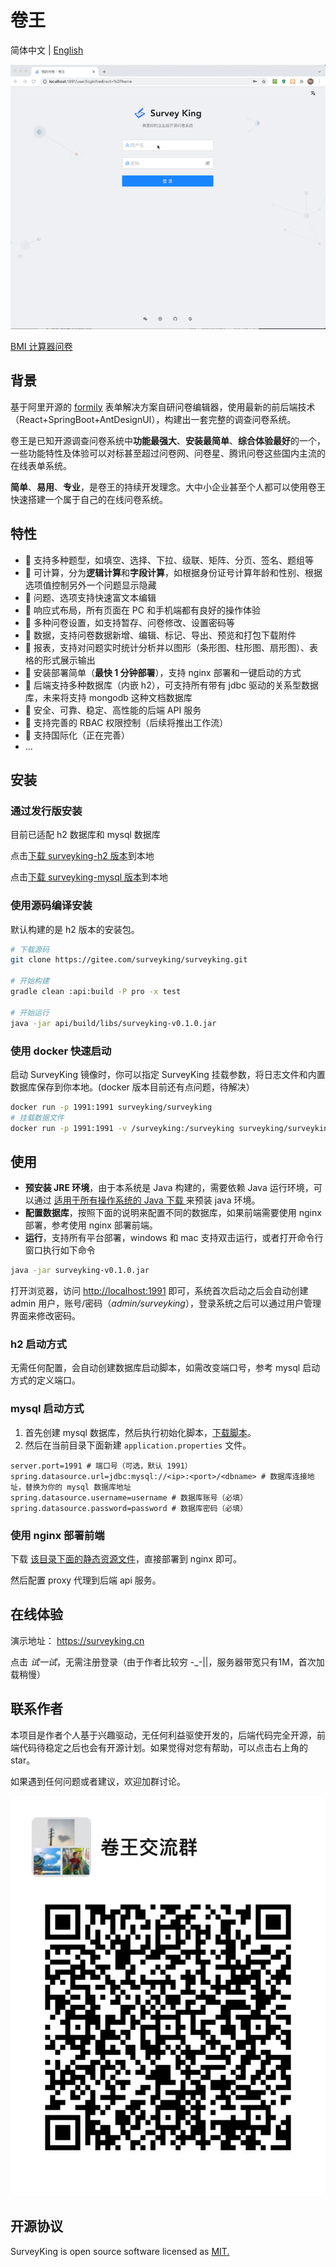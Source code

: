 
# 卷王

简体中文 | [English](./README.en-us.md)

![preview-surveyking](./docs/preview.gif)

[BMI 计算器问卷](https://surveyking.cn/s/q443is)

## 背景

基于阿里开源的 [formily](https://github.com/alibaba/formily) 表单解决方案自研问卷编辑器，使用最新的前后端技术（React+SpringBoot+AntDesignUI），构建出一套完整的调查问卷系统。

卷王是已知开源调查问卷系统中**功能最强大**、**安装最简单**、**综合体验最好**的一个，一些功能特性及体验可以对标甚至超过问卷网、问卷星、腾讯问卷这些国内主流的在线表单系统。

**简单**、**易用**、**专业**，是卷王的持续开发理念。大中小企业甚至个人都可以使用卷王快速搭建一个属于自己的在线问卷系统。

## 特性

- 🥇 支持多种题型，如填空、选择、下拉、级联、矩阵、分页、签名、题组等
- 🚀 可计算，分为**逻辑计算**和**字段计算**，如根据身份证号计算年龄和性别、根据选项值控制另外一个问题显示隐藏
- 🦋 问题、选项支持快速富文本编辑
- 🥊 响应式布局，所有页面在 PC 和手机端都有良好的操作体验
- 🥂 多种问卷设置，如支持暂存、问卷修改、设置密码等
- 🎇 数据，支持问卷数据新增、编辑、标记、导出、预览和打包下载附件
- 🎨 报表，支持对问题实时统计分析并以图形（条形图、柱形图、扇形图）、表格的形式展示输出
- 🎉 安装部署简单（**最快 1 分钟部署**），支持 nginx 部署和一键启动的方式
- 🎁 后端支持多种数据库（内嵌 h2），可支持所有带有 jdbc 驱动的关系型数据库，未来将支持 mongodb 这种文档数据库
- 🐯 安全、可靠、稳定、高性能的后端 API 服务
- 🙆 支持完善的 RBAC 权限控制（后续将推出工作流）
- 🌈 支持国际化（正在完善）
- ...

## 安装

### 通过发行版安装

目前已适配 h2 数据库和 mysql 数据库

点击[下载 surveyking-h2 版本](https://gitee.com/surveyking/surveyking/attach_files/857675/download/surveyking-h2-v0.1.0.jar)到本地

点击[下载 surveyking-mysql 版本](https://gitee.com/surveyking/surveyking/attach_files/857674/download/surveyking-v0.1.0.jar)到本地

### 使用源码编译安装

默认构建的是 h2 版本的安装包。

```bash
# 下载源码
git clone https://gitee.com/surveyking/surveyking.git

# 开始构建
gradle clean :api:build -P pro -x test

# 开始运行
java -jar api/build/libs/surveyking-v0.1.0.jar
```

### 使用 docker 快速启动

启动 SurveyKing 镜像时，你可以指定 SurveyKing 挂载参数，将日志文件和内置数据库保存到你本地。(docker 版本目前还有点问题，待解决）

```bash
docker run -p 1991:1991 surveyking/surveyking
# 挂载数据文件
docker run -p 1991:1991 -v /surveyking:/surveyking surveyking/surveyking
```

## 使用

- **预安装 JRE 环境**，由于本系统是 Java 构建的，需要依赖 Java 运行环境，可以通过 [适用于所有操作系统的 Java 下载
](https://www.java.com/zh-CN/download/manual.jsp) 来预装 java 环境。
- **配置数据库**，按照下面的说明来配置不同的数据库，如果前端需要使用 nginx 部署，参考使用 nginx 部署前端。
- **运行**，支持所有平台部署，windows 和 mac 支持双击运行，或者打开命令行窗口执行如下命令

```bash
java -jar surveyking-v0.1.0.jar
```

打开浏览器，访问 <http://localhost:1991> 即可，系统首次启动之后会自动创建 admin 用户，账号/密码（*admin/surveyking*），登录系统之后可以通过用户管理界面来修改密码。

### h2 启动方式

无需任何配置，会自动创建数据库启动脚本，如需改变端口号，参考 mysql 启动方式的定义端口。

### mysql 启动方式

1. 首先创建 mysql 数据库，然后执行初始化脚本，[下载脚本](https://gitee.com/surveyking/surveyking/blob/master/rdbms/src/main/resources/scripts/init-mysql.sql)。
2. 然后在当前目录下面新建 `application.properties` 文件。

  ```properties
  server.port=1991 # 端口号（可选，默认 1991）
  spring.datasource.url=jdbc:mysql://<ip>:<port>/<dbname> # 数据库连接地址，替换为你的 mysql 数据库地址
  spring.datasource.username=username # 数据库账号（必填）
  spring.datasource.password=password # 数据库密码（必填）
  ```

### 使用 nginx 部署前端

下载 [该目录下面的静态资源文件](https://gitee.com/surveyking/surveyking/tree/master/api/src/main/resources/static)，直接部署到 nginx 即可。

然后配置 proxy 代理到后端 api 服务。

## 在线体验

演示地址： <https://surveyking.cn>

点击 *试一试*，无需注册登录（由于作者比较穷 -_-||，服务器带宽只有1M，首次加载稍慢）

## 联系作者

本项目是作者个人基于兴趣驱动，无任何利益驱使开发的，后端代码完全开源，前端代码待稳定之后也会有开源计划。如果觉得对您有帮助，可以点击右上角的 star。

如果遇到任何问题或者建议，欢迎加群讨论。

![contact-me](./docs/wechat.jpeg)

## 开源协议

SurveyKing is open source software licensed as
[MIT.](https://github.com/javahuang/SurveyKing/blob/master/LICENSE)